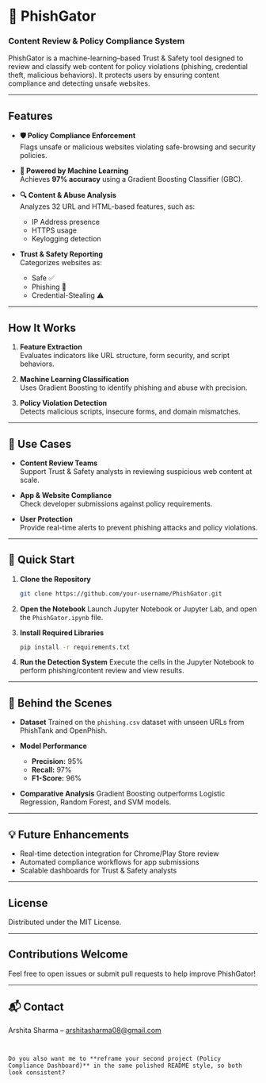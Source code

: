 
# 🐊 **PhishGator**  
### **Content Review & Policy Compliance System**  

PhishGator is a machine-learning–based Trust & Safety tool designed to review and classify web content for policy violations (phishing, credential theft, malicious behaviors). It protects users by ensuring content compliance and detecting unsafe websites.  

---

##  **Features**  

- **🛡️ Policy Compliance Enforcement**  
  Flags unsafe or malicious websites violating safe-browsing and security policies.  

- **🤖 Powered by Machine Learning**  
  Achieves **97% accuracy** using a Gradient Boosting Classifier (GBC).  

- **🔍 Content & Abuse Analysis**  
  Analyzes 32 URL and HTML-based features, such as:  
  - IP Address presence  
  - HTTPS usage  
  - Keylogging detection  

- **Trust & Safety Reporting**  
  Categorizes websites as:  
  - Safe ✅  
  - Phishing 🚨  
  - Credential-Stealing ⚠️  

---

##  **How It Works**  

1. **Feature Extraction**  
   Evaluates indicators like URL structure, form security, and script behaviors.  

2. **Machine Learning Classification**  
   Uses Gradient Boosting to identify phishing and abuse with precision.  

3. **Policy Violation Detection**  
   Detects malicious scripts, insecure forms, and domain mismatches.  

---

## 🎯 **Use Cases**  

- **Content Review Teams**  
  Support Trust & Safety analysts in reviewing suspicious web content at scale.  

- **App & Website Compliance**  
  Check developer submissions against policy requirements.  

- **User Protection**  
  Provide real-time alerts to prevent phishing attacks and policy violations.  

---

## 🚀 **Quick Start**  

1. **Clone the Repository**  
   ```bash  
   git clone https://github.com/your-username/PhishGator.git  


2. **Open the Notebook**
   Launch Jupyter Notebook or Jupyter Lab, and open the `PhishGator.ipynb` file.

3. **Install Required Libraries**

   ```bash
   pip install -r requirements.txt  
   ```

4. **Run the Detection System**
   Execute the cells in the Jupyter Notebook to perform phishing/content review and view results.

---

## 🧠 **Behind the Scenes**

* **Dataset**
  Trained on the `phishing.csv` dataset with unseen URLs from PhishTank and OpenPhish.

* **Model Performance**

  * **Precision:** 95%
  * **Recall:** 97%
  * **F1-Score:** 96%

* **Comparative Analysis**
  Gradient Boosting outperforms Logistic Regression, Random Forest, and SVM models.

---

## 💡  **Future Enhancements**

* Real-time detection integration for Chrome/Play Store review
* Automated compliance workflows for app submissions
* Scalable dashboards for Trust & Safety analysts

---

## **License**

Distributed under the MIT License.

---

## **Contributions Welcome**

Feel free to open issues or submit pull requests to help improve PhishGator!

---

## 📬 **Contact**

Arshita Sharma – [arshitasharma08@gmail.com](mailto:arshitasharma08@gmail.com)

```


Do you also want me to **reframe your second project (Policy Compliance Dashboard)** in the same polished README style, so both look consistent?
```
